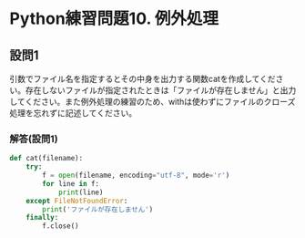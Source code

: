 # Python練習問題10. 例外処理

## 設問1

引数でファイル名を指定するとその中身を出力する関数catを作成してください。存在しないファイルが指定されたときは「ファイルが存在しません」と出力してください。また例外処理の練習のため、withは使わずにファイルのクローズ処理を忘れずに記述してください。

### 解答(設問1)

```python
def cat(filename):
    try:
        f = open(filename, encoding="utf-8", mode='r') 
        for line in f:
            print(line)
    except FileNotFoundError:
        print('ファイルが存在しません')
    finally:
        f.close()
```
